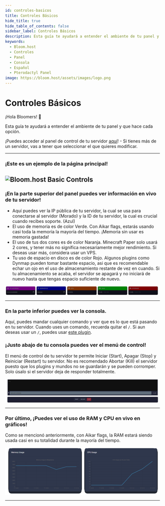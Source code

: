 ```yaml
---
id: controles-basicos
title: Controles Básicos
hide_title: true
hide_table_of_contents: false
sidebar_label: Controles Básicos
description: Esta guía te ayudará a entender el ambiente de tu panel y que hace cada opción.
keywords:
  - Bloom.host
  - Controles
  - Panel
  - Consola
  - Español
  - Pterodactyl Panel
image: https://bloom.host/assets/images/logo.png
---
```


# Controles Básicos

¡Hola Bloomers! 👋

Esta guía te ayudará a entender el ambiente de tu panel y que hace cada opción.

¡Puedes acceder al panel de control de tu servidor [aquí](https://mc.bloom.host/)! - Si tienes más de un servidor, vas a tener que seleccionar el que quieres modificar.

----

### **¡Este es un ejemplo de la página principal!**

![Bloom.host Basic Controls](/static/img/basic-controls/basic-controls1.png)
---

### **¡En la parte superior del panel puedes ver información en vivo de tu servidor!**
- Aquí puedes ver la IP pública de tu servidor, la cual se usa para conectarse al servidor (Morado) y la ID de tu servidor, la cual es crucial cuando  recibes soporte. (Azul)
- El uso de memoria es de color Verde. Con Aikar flags, estarás usando casi toda la memoria la mayoría del tiempo. ¡Memoria sin usar es memoria gastada!
- El uso de tus dos cores es de color Naranja. Minecraft Paper solo usará 2 cores, y tener más no significa necesariamente mejor rendimiento. Si deseas usar más, considera usar un VPS.
- Tu uso de espacio en disco es de color Rojo. Algunos plugins como Dynmap pueden tomar bastante espacio, asi que es recomendable echar un ojo en el uso de almacenamiento restante de vez en cuando. Si tu almacenamiento se acaba, el servidor se apagará y no iniciará de nuevo hasta que tengas espacio suficiente de nuevo.


![Basic Controls](/static/img/basic-controls/basic-controls2.png)

---

### **En la parte inferior puedes ver la consola.**
Aquí, puedes mandar cualquier comando y ver que es lo que está pasando en tu servidor. Cuando uses un comando, recuerda quitar el `/`. Si aun deseas usar un `/`, puedes usar [este plugin](https://www.spigotmc.org/resources/81157).

### **¡Justo abajo de tu consola puedes ver el menú de control!**
El menú de control de tu servidor te permite Iniciar (Start), Apagar (Stop) y Reiniciar (Restart) tu servidor. No es recomendado Abortar (Kill) el servidor puesto que los plugins y mundos no se guardarán y se pueden corromper. Solo úsalo si el servidor deja de responder totalmente.

![Basic Controls](/static/img/basic-controls/basic-controls3.png)

---


### **Por último, ¡Puedes ver el uso de RAM y CPU en vivo en gráficos!** 
Como se mencionó anteriormente, con Aikar flags, la RAM estará siendo usada casi en su totalidad durante la mayoría del tiempo. 

![Basic Controls](/static/img/basic-controls/basic-controls4.png)

---
